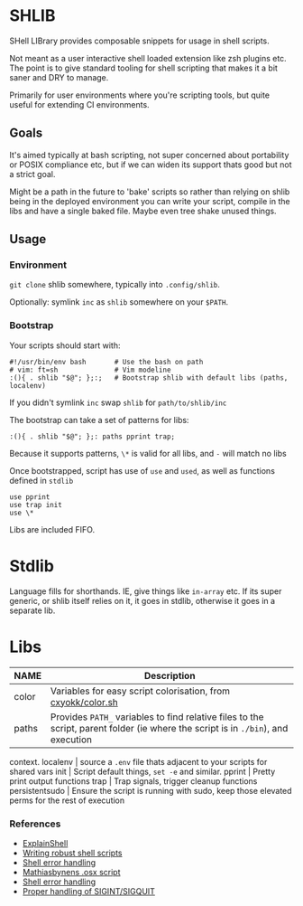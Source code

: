 # SHLIB

SHell LIBrary provides composable snippets for usage in shell scripts.

Not meant as a user interactive shell loaded extension like zsh plugins etc.
The point is to give standard tooling for shell scripting that makes it a bit
saner and DRY to manage.

Primarily for user environments where you're scripting tools, but quite useful
for extending CI environments.

## Goals

It's aimed typically at bash scripting, not super concerned about portability
or POSIX compliance etc, but if we can widen its support thats good but not a
strict goal.

Might be a path in the future to 'bake' scripts so rather than relying on shlib
being in the deployed environment you can write your script, compile in the libs
and have a single baked file. Maybe even tree shake unused things.

## Usage

### Environment

`git clone` shlib somewhere, typically into `.config/shlib`.

Optionally: symlink `inc` as `shlib` somewhere on your `$PATH`.

### Bootstrap

Your scripts should start with:

```
#!/usr/bin/env bash       # Use the bash on path
# vim: ft=sh              # Vim modeline
:(){ . shlib "$@"; };:;   # Bootstrap shlib with default libs (paths, localenv)
```

If you didn't symlink `inc` swap `shlib` for `path/to/shlib/inc`

The bootstrap can take a set of patterns for libs:
```
:(){ . shlib "$@"; };: paths pprint trap;
```

Because it supports patterns, `\*` is valid for all libs, and `-` will match no libs

Once bootstrapped, script has use of `use` and `used`, as well as functions defined in `stdlib`

```
use pprint
use trap init
use \*
```

Libs are included FIFO.

# Stdlib

Language fills for shorthands. IE, give things like `in-array` etc. If its super generic, or shlib itself
relies on it, it goes in stdlib, otherwise it goes in a separate lib.

# Libs

NAME | Description
---- | -----------
color | Variables for easy script colorisation, from [cxyokk/color.sh](https://github.com/cxyokk/color.sh/blob/master/terminal-control.sh)
paths | Provides `PATH_` variables to find relative files to the script, parent folder (ie where the script is in `./bin`), and execution
context.
localenv | source a `.env` file thats adjacent to your scripts for shared vars
init | Script default things, `set -e` and similar.
pprint | Pretty print output functions
trap | Trap signals, trigger cleanup functions
persistentsudo | Ensure the script is running with sudo, keep those elevated perms for the rest of execution

### References

- [ExplainShell](http://explainshell.com/explain?cmd=)
- [Writing robust shell scripts](http://www.davidpashley.com/articles/writing-robust-shell-scripts/)
- [Shell error handling](https://www.turnkeylinux.org/blog/shell-error-handling)
- [Mathiasbynens .osx script](https://github.com/mathiasbynens/dotfiles/blob/master/.osx)
- [Shell error handling](https://www.turnkeylinux.org/blog/shell-error-handling)
- [Proper handling of SIGINT/SIGQUIT](http://www.cons.org/cracauer/sigint.html)
